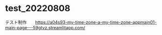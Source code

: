 # test_20220808
テスト制作　　https://a04s93-my-time-zone-a-my-time-zone-appmain01-main-page---59gtvz.streamlitapp.com/

